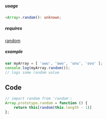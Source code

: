 ##### usage
~~~ts
<Array>.random(): unknown;
~~~
##### requires
[random](https://github.com/Pavez7274/Pavez7274/blob/main/codes/util/random.md)
##### example 
~~~js
var myArray = [ 'uwu', 'owo', 'unu', 'ovo' ];
console.log(myArray.random());
// logs some random value
~~~

## Code
~~~js
// import random from 'random';
Array.prototype.random = function () {
	return this[random(this.length - 1)]
};
~~~
